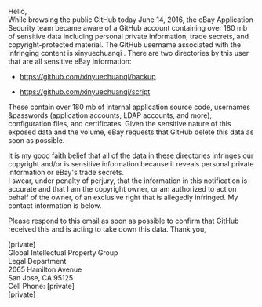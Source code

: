 Hello,  
While browsing the public GitHub today June 14, 2016, the eBay Application Security team became aware of a GitHub account containing over 180 mb of sensitive data including personal private information, trade secrets, and copyright-protected material. The GitHub username associated with the infringing content is xinyuechuanqi .
There are two directories by this user that are all sensitive eBay information:

* https://github.com/xinyuechuanqi/backup

* https://github.com/xinyuechuanqi/script

These contain over 180 mb of internal application source code, usernames &passwords (application accounts, LDAP accounts, and more), configuration files, and certificates. Given the sensitive nature of this exposed data and the volume, eBay requests that GitHub delete this data as soon as possible.

It is my good faith belief that all of the data in these directories infringes our copyright and/or is sensitive information because it reveals personal private information or eBay's trade secrets.  
I swear, under penalty of perjury, that the information in this notification is accurate and that I am the copyright owner, or am authorized to act on behalf of the owner, of an exclusive right that is allegedly infringed. My contact information is below.

Please respond to this email as soon as possible to confirm that GitHub received this and is acting to take down this data.
Thank you,

[private]  
Global Intellectual Property Group  
Legal Department   
2065 Hamilton Avenue  
San Jose, CA 95125  
Cell Phone: [private]  
[private]

